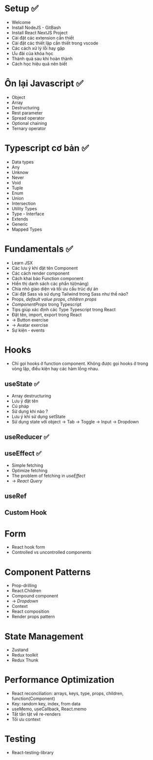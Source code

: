 # Setup ✅

- Welcome
- Install NodeJS - GitBash
- Install React NextJS Project
- Cài đặt các extension cần thiết
- Cài đặt các thiết lập cần thiết trong vscode
- Các cách xử lý lỗi hay gặp
- Ưu đãi của khóa học
- Thành quả sau khi hoàn thành
- Cách học hiệu quả nên biết

# Ôn lại Javascript ✅

- Object
- Array
- Destructuring
- Rest parameter
- Spread operator
- Optional chaining
- Ternary operator

# Typescript cơ bản ✅

- Data types
- Any
- Unknow
- Never
- Void
- Tuple
- Enum
- Union
- Intersection
- Utility Types
- Type - Interface
- Extends
- Generic
- Mapped Types

# Fundamentals ✅

- Learn JSX
- Các lưu ý khi đặt tên Component
- Các cách render component
- Cách khai báo Function component
- Hiển thị danh sách các phần tử(mảng)
- Chia nhỏ giao diện và tối ưu cấu trúc dự án
- Cài đặt Sass và sử dụng Tailwind trong Sass như thế nào?
- Props, _default value props_, _children props_
- _ComponentProps_ trong Typescript
- Tips giúp xác định các Type Typescript trong React
- Đặt tên, import, export trong React
- -> Button exercise
- -> Avatar exercise
- Sự kiện - events

# Hooks

- Chỉ gọi hooks ở function component. Không được gọi hooks ở trong vòng lặp, điều kiện hay các hàm lồng nhau.

## useState ✅

- Array destructuring
- Lưu ý đặt tên
- Cú pháp
- Sử dụng khi nào ?
- Lưu ý khi sử dụng setState
- Sử dụng state với object
  -> Tab
  -> Toggle
  -> Input
  -> Dropdown

## useReducer ✅

## useEffect ✅

- Simple fetching
- Optimize fetching
- The problem of fetching in _useEffect_
- -> _React Query_

## useRef

## Custom Hook

# Form

- React hook form
- Controlled vs uncontrolled components

# Component Patterns

- Prop-drilling
- React.Children
- Compound component
- -> _Dropdown_
- Context
- React composition
- Render props pattern

# State Management

- Zustand
- Redux toolkit
- Redux Thunk

# Performance Optimization

- React reconciliation: arrays, keys, type, props, children, function(Component)
- Key: random key, index, from data
- useMemo, useCallback, React.memo
- Tất tần tật về re-renders
- Tối ưu context

# Testing

- React-testing-library
